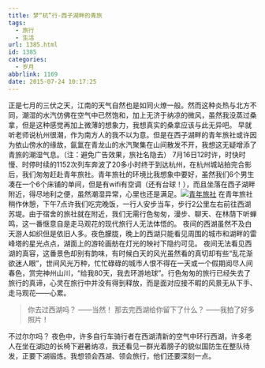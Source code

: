 ```yaml
---
title: 梦“杭”行-西子湖畔的青旅
tags:
  - 旅行
  - 生活
url: 1385.html
id: 1385
categories:
  - 岁月
abbrlink: 1169
date: 2015-07-24 10:17:25
---
```


正是七月的三伏之天，江南的天气自然也是如同火燎一般。然而这种炎热与北方不同，潮湿的水汽仿佛在空气中已然饱和，加上无济于纳凉的微风，虽然我没蒸过桑拿，但是这种感觉再加上微薄的想象力，我想真实的桑拿应该与此无异吧。 早就听老师说杭州很潮，作为南方人的我不以为意。但是在西子湖畔的青年旅社或许因为依山傍水的缘故，氤氲在青龙山的水汽聚集在山间散发不开，我想这无疑增添了青旅的潮湿气息。（注：避免广告效果，旅社名隐去） 7月16日12时许，时快时慢、时停时续的1152次列车奔波了20多小时终于到达杭州，在杭州城站拍完合影后，我们匆匆赶赴青年旅社。青年旅社的环境比我想象中要好，虽然我们6个男生凑在一个6个床铺的单间，但是有wifi有空调（还有台球！），而且坐落在西子湖畔附近，得尽地利之便，虽然潮湿异常，心里也还是满足。[![青年旅社](http://wangbaiyuan.cn/wp-content/uploads/2015/07/wangbaiyuan.cn_2015-07-24_10-22-52.jpg)](http://wangbaiyuan.cn/wp-content/uploads/2015/07/wangbaiyuan.cn_2015-07-24_10-22-52.jpg) 在青年旅社稍作休憩，下午7点许我们吃完晚饭，一行人安步当车，步行2公里左右前往西湖苏堤。由于宿舍的旅社就在附近，我们无需行色匆匆，漫步、聊天、在林荫下听蝉鸣，这一番惬意自是走马观花的现代旅行人无法体悟的。 夜间的西湖虽然不及白天游人如织但是依旧人多。夜色朦胧，晚上的西湖只能看见周围的城市和湖畔的雷峰塔的星光点点，湖面上的游轮画舫在灯光的映衬下隐约可见。 夜间无法看见西湖的真容，这番景色却别有韵味，有时候白天的风光虽然看的真切却有些“乱花渐欲迷人眼”，世间风光万种，忙忙碌碌的城市人恨不得在一天或一个假期阅尽人间春色，赏完神州山川，“给我80天，我去环游地球”。行色匆匆的旅行已经失去了旅行的真谛，心灵在旅行中并没有得到释放，而是面对应接不暇的风景无从下手、走马观花——心累。

> 你去过西湖吗？ ——当然！ 那去完西湖给你留下了什么？ ——我拍了好多照片！

不过尔尔吗？ 夜色中，许多自行车骑行者在西湖清新的空气中环行西湖，许多老人在坐在湖边的长椅下避暑纳凉，我还看见一群光着膀子的貌似国防生在整队待发，正要下湖锻炼。我想领会西湖、领会旅行，他们还要深刻一点。